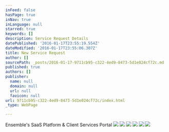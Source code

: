 ```yaml
---
inFeed: false
hasPage: true
inNav: true
inLanguage: null
starred: true
keywords: []
description: Service Request Details
datePublished: '2016-01-17T23:55:19.554Z'
dateModified: '2016-01-17T23:55:06.307Z'
title: New Service Request
author: []
sourcePath: _posts/2016-01-17-9711cb95-c322-4ed9-8473-5d1e024cf72c.md
published: true
authors: []
publisher:
  name: null
  domain: null
  url: null
  favicon: null
url: 9711cb95-c322-4ed9-8473-5d1e024cf72c/index.html
_type: WebPage

---
```

Ensemble's SaaS Platform & Client Services Portal
![](https://s3-us-west-2.amazonaws.com/the-grid-img/p/072c1afd5aa3fc7dfe281160bf2fd86fa0bb72b4.png)
![](https://s3-us-west-2.amazonaws.com/the-grid-img/p/c51fb930826252cf99de3a7a351cfcd6c37fadbd.png)
![](https://s3-us-west-2.amazonaws.com/the-grid-img/p/857fc20a23f7dd55ac1dddd59324af6f5016c3b6.png)
![](https://the-grid-user-content.s3-us-west-2.amazonaws.com/abbbf20f-f4f5-4021-aad1-b89c946a4b84.png)
![](https://the-grid-user-content.s3-us-west-2.amazonaws.com/2adc831c-0f45-4c77-9658-5757b2b1f94a.png)
![](https://the-grid-user-content.s3-us-west-2.amazonaws.com/cc640d22-e7e2-44b9-9caf-e2b4d987406b.png)